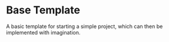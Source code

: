 # Base Template

A basic template for starting a simple project, which can then be implemented with imagination.
